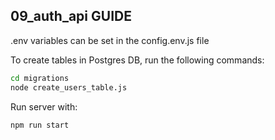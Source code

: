 ## 09_auth_api GUIDE
.env variables can be set in the config.env.js file

To create tables in Postgres DB, run the following commands:
```bash
cd migrations
node create_users_table.js
```
Run server with:
```bash
npm run start
```
